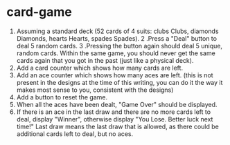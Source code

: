# card-game
1. Assuming a standard deck (52 cards of 4 suits: clubs Clubs, diamonds Diamonds, hearts Hearts, spades Spades).
2 .Press a "Deal" button to deal 5 random cards.
3 .Pressing the button again should deal 5 unique, random cards. Within the same game, you should never get the same cards again that you got in the past (just like a physical deck).
4. Add a card counter which shows how many cards are left.
5. Add an ace counter which shows how many aces are left. (this is not present in the designs at the time of this writing, you can do it the way it makes most sense to you, consistent with the designs)
6. Add a button to reset the game.
7. When all the aces have been dealt, "Game Over" should be displayed.
8. If there is an ace in the last draw and there are no more cards left to deal, display "Winner", otherwise display "You Lose. Better luck next time!" Last draw means the last draw that is allowed, as there could be additional cards left to deal, but no aces.
